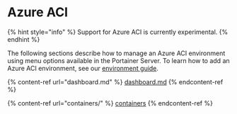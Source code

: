 # Azure ACI

{% hint style="info" %}
Support for Azure ACI is currently experimental.
{% endhint %}

The following sections describe how to manage an Azure ACI environment using menu options available in the Portainer Server. To learn how to add an Azure ACI environment, see our [environment guide](../../start/install/agent/aci.md).

{% content-ref url="dashboard.md" %}
[dashboard.md](dashboard.md)
{% endcontent-ref %}

{% content-ref url="containers/" %}
[containers](containers/)
{% endcontent-ref %}


